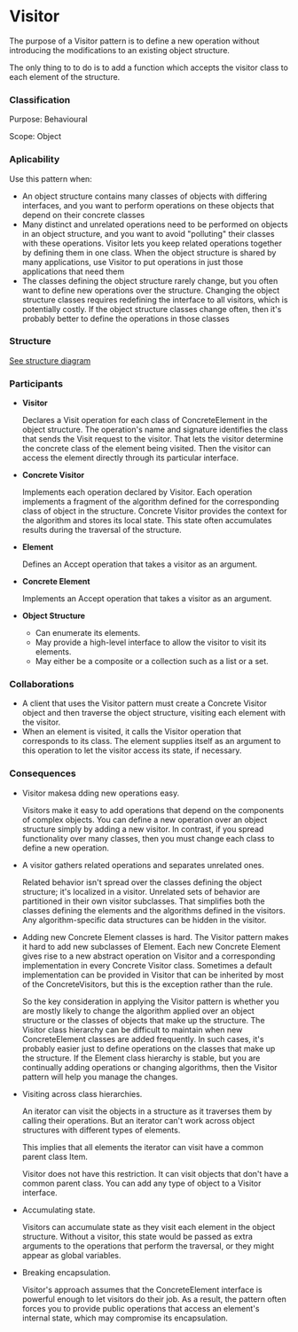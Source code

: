 # Visitor

The purpose of a Visitor pattern is to define a new operation without introducing the modifications to an existing object structure.

The only thing to to do is to add a function which accepts the visitor class to each element of the structure.

### Classification

Purpose: Behavioural

Scope: Object

### Aplicability

Use this pattern when:

- An object structure contains many classes of objects with differing interfaces, and you want to perform operations on these objects that depend on their concrete classes
- Many distinct and unrelated operations need to be performed on objects in an object structure, and you want to avoid "polluting" their classes with these operations. Visitor lets you keep related operations together by defining them in one class. When the object structure is shared by many applications, use Visitor to put operations in just those applications that need them
- The classes defining the object structure rarely change, but you often want to define new operations over the structure. Changing the object structure classes requires redefining the interface to all visitors, which is potentially costly. If the object structure classes change often, then it's probably better to define the operations in those classes

### Structure

[See structure diagram](tbd.png)

### Participants

- __Visitor__

    Declares a Visit operation for each class of ConcreteElement in the object structure. The operation's name and signature identifies the class that sends the Visit request to the visitor. That lets the visitor determine the concrete class of the element being visited. Then the visitor can access the element directly through its particular interface.

- __Concrete Visitor__
    
    Implements each operation declared by Visitor. Each operation implements a fragment of the algorithm defined for the corresponding class of object in the structure. Concrete Visitor provides the context for the algorithm and stores its local state. This state often accumulates results during the traversal of the structure.

- __Element__
    
    Defines an Accept operation that takes a visitor as an argument.
    
- __Concrete Element__
    
    Implements an Accept operation that takes a visitor as an argument.

- __Object  Structure__

    - Can enumerate its elements.
    - May provide a high-level interface to allow the visitor to visit its elements.
    - May either be a composite or a collection such as a list or a set.

### Collaborations

- A client that uses the Visitor pattern must create a Concrete Visitor object and then traverse the object structure, visiting each element with the visitor.
- When an element is visited, it calls the Visitor operation that corresponds to its class. The element supplies itself as an argument to this operation to let the visitor access its state, if necessary.

### Consequences

- Visitor makesa dding new operations easy.

    Visitors make it easy to add operations that depend on the components of complex objects. You can define a new operation over an object structure simply by adding a new visitor. In contrast, if you spread functionality over many classes, then you must change each class to define a new operation.

- A visitor gathers related operations and separates unrelated ones. 
    
    Related behavior isn't spread over the classes defining the object structure; it's localized in a visitor. Unrelated sets of behavior are partitioned in their own visitor subclasses. That simplifies both the classes defining the elements and the algorithms defined in the visitors. Any algorithm-specific data structures can be hidden in the visitor.

- Adding new Concrete Element classes is hard. The Visitor pattern makes it hard to add new subclasses of Element. Each new Concrete Element gives rise to a new abstract operation on Visitor and a corresponding implementation in every Concrete Visitor class. Sometimes a default implementation can be provided in Visitor that can be inherited by most of the ConcreteVisitors, but this is the exception rather than the rule.

    So the key consideration in applying the Visitor pattern is whether you are mostly likely to change the algorithm applied over an object structure or the classes of objects that make up the structure. The Visitor class hierarchy can be difficult to maintain when new ConcreteElement classes are added frequently. In such cases, it's probably easier just to define operations on the classes that make up the structure. If the Element class hierarchy is stable, but you are continually adding operations or changing algorithms, then the Visitor pattern will help you manage the changes.

- Visiting across class hierarchies. 

    An iterator can visit the objects in a structure as it traverses them by calling their operations. But an iterator can't work across object structures with different types of elements.

    This implies that all elements the iterator can visit have a common parent class Item.

    Visitor does not have this restriction. It can visit objects that don't have a common parent class. You can add any type of object to a Visitor interface.

- Accumulating state. 

    Visitors can accumulate state as they visit each element in the object structure. Without a visitor, this state would be passed as extra arguments to the operations that perform the traversal, or they might appear as global variables.

- Breaking encapsulation. 
    
    Visitor's approach assumes that the ConcreteElement interface is powerful enough to let visitors do their job. As a result, the pattern often forces you to provide public operations that access an element's internal state, which may compromise its encapsulation.
